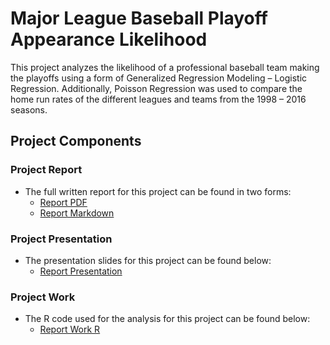 # Major League Baseball Playoff Appearance Likelihood

This project analyzes the likelihood of a professional baseball team making the playoffs using a form of Generalized Regression Modeling – Logistic Regression. Additionally, Poisson Regression was used to compare the home run rates of the different leagues and teams from the 1998 – 2016 seasons. 

## Project Components 

### Project Report

* The full written report for this project can be found in two forms: 
  * [Report PDF](https://github.com/sleiss5/OSU_Projects/blob/main/Playoff%20Likelihood%20MLB/Shannon%20Leiss%20-%20Final%20Project.pdf)
  * [Report Markdown](https://github.com/sleiss5/OSU_Projects/blob/main/Playoff%20Likelihood%20MLB/Project%20Write%20Up.Rmd)

### Project Presentation 

* The presentation slides for this project can be found below:
  * [Report Presentation](https://github.com/sleiss5/OSU_Projects/blob/main/Playoff%20Likelihood%20MLB/Final%20Presentation.pdf)

### Project Work 

* The R code used for the analysis for this project can be found below:
  * [Report Work R](https://github.com/sleiss5/OSU_Projects/blob/main/Playoff%20Likelihood%20MLB/Shannon%20Leiss%20-%20Final%20Project.R)
